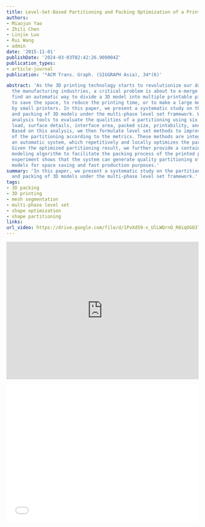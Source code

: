 ```yaml
---
title: Level-Set-Based Partitioning and Packing Optimization of a Printable Model
authors:
- Miaojun Yao
- Zhili Chen
- Linjie Luo
- Rui Wang
- admin
date: '2015-11-01'
publishDate: '2024-03-03T02:42:26.909004Z'
publication_types:
- article-journal
publication: '*ACM Trans. Graph. (SIGGRAPH Asia), 34*(6)'

abstract: 'As the 3D printing technology starts to revolutionize our daily life and
  the manufacturing industries, a critical problem is about to e-merge: how can we
  find an automatic way to divide a 3D model into multiple printable pieces, so as
  to save the space, to reduce the printing time, or to make a large model printable
  by small printers. In this paper, we present a systematic study on the partitioning
  and packing of 3D models under the multi-phase level set framework. We first construct
  analysis tools to evaluate the qualities of a partitioning using six metrics: stress
  load, surface details, interface area, packed size, printability, and assembling.
  Based on this analysis, we then formulate level set methods to improve the qualities
  of the partitioning according to the metrics. These methods are integrated into
  an automatic system, which repetitively and locally optimizes the partitioning.
  Given the optimized partitioning result, we further provide a container structure
  modeling algorithm to facilitate the packing process of the printed pieces. Our
  experiment shows that the system can generate quality partitioning of various 3D
  models for space saving and fast production purposes.'
summary: 'In this paper, we present a systematic study on the partitioning
  and packing of 3D models under the multi-phase level set framework.'
tags:
- 3D packing
- 3D printing
- mesh segmentation
- multi-phase level set
- shape optimization
- shape partitioning
links:
url_video: https://drive.google.com/file/d/1PvXd59-s_UlLWQrnO_R0iqOG03lqNB2J/view
---
```


<p align="center">
<iframe width="100%" height="360" src="https://www.youtube.com/embed/4hNCcBQEV6Y?si=a6cclSSxmOuiiW0z" title="YouTube video player" frameborder="0" allow="accelerometer; autoplay; clipboard-write; encrypted-media; gyroscope; picture-in-picture; web-share" allowfullscreen></iframe>
</p>
<p align="center">
<iframe width="100%" height="360" src="//player.bilibili.com/player.html?aid=212836743&bvid=BV1Sa41147wr&cid=563664237&p=1" scrolling="no" border="0" frameborder="no" framespacing="0" allowfullscreen="true"> </iframe>
</p>
